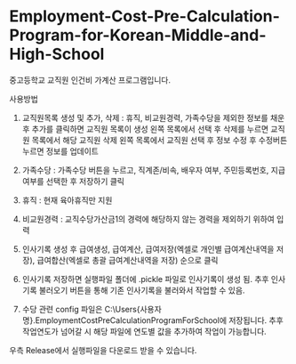 # Employment-Cost-Pre-Calculation-Program-for-Korean-Middle-and-High-School
중고등학교 교직원 인건비 가계산 프로그램입니다.

사용방법

1. 교직원목록 생성 및 추가, 삭제 : 
휴직, 비교원경력, 가족수당을 제외한 정보를 채운 후 추가를 클릭하면 교직원 목록이 생성
왼쪽 목록에서 선택 후 삭제를 누르면 교직원 목록에서 해당 교직원 삭제
왼쪽 목록에서 교직원 선택 후 정보 수정 후 수정버튼 누르면 정보를 업데이트

2. 가족수당 : 
가족수당 버튼을 누르고, 직계존/비속, 배우자 여부, 주민등록번호, 지급여부를 선택한 후 저장하기 클릭

3. 휴직 : 
현재 육아휴직만 지원

4. 비교원경력 : 
교직수당가산금1의 경력에 해당하지 않는 경력을 제외하기 위하여 입력

5. 인사기록 생성 후 급여생성, 급여계산, 급여저장(엑셀로 개인별 급여계산내역을 저장), 급여합산(엑셀로 총괄 급여계산내역을 저장) 순으로 클릭

6. 인사기록 저장하면 실행파일 폴더에 .pickle 파일로 인사기록이 생성 됨.
추후 인사기록 불러오기 버튼을 통해 기존 인사기록을 불러와서 작업할 수 있음.

7. 수당 관련 config 파일은 C:\Users\{사용자명}\.EmploymentCostPreCalculationProgramForSchool에 저장됩니다. 추후 작업연도가 넘어갈 시 해당 파일에 연도별 값을 추가하여 작업이 가능합니다.

우측 Release에서 실행파일을 다운로드 받을 수 있습니다.
